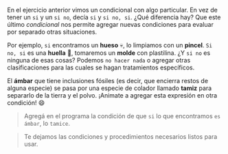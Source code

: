 <gs-attire attire-url="https://raw.githubusercontent.com/MumukiProject/mumuki-guia-gobstones-expresiones-kids/master/assets/attires/config_1534261073557.json"></gs-attire>

<gs-toolbox toolbox-url="https://raw.githubusercontent.com/MumukiProject/mumuki-guia-gobstones-expresiones-kids/master/assets/toolbox.xml">
</gs-toolbox>

En el ejercicio anterior vimos un condicional con algo particular. En vez de tener un `si` y un `si no`, decía `si` y `si no, si`. ¿Qué diferencia hay? Que este último _condicional_ nos permite agregar nuevas condiciones para evaluar por separado otras situaciones.

Por ejemplo, `si` encontramos un **hueso** :skull:, lo limpiamos con un **pincel**. `Si no, si` es una **huella** :paw_prints:, tomaremos un **molde** con plastilina. ¿Y `si no` es ninguna de esas cosas? Podemos `no hacer nada` o agregar otras clasificaciones para las cuales se hagan tratamientos específicos. 

El **ámbar** que tiene inclusiones fósiles (es decir, que encierra restos de alguna especie) se pasa por una especie de colador llamado **tamiz** para separarlo de la tierra y el polvo. ¡Animate a agregar esta expresión en otra condición! :smile:

> Agregá en el programa la condición de que `si` lo que encontramos `es ámbar`, lo `tamice`. 

> Te dejamos las condiciones y procedimientos necesarios listos para usar.